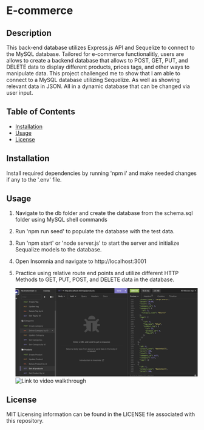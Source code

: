 # E-commerce

## Description

This back-end database utilizes Express.js API and Sequelize to connect to the MySQL database. Tailored for e-commerce functionalitly, users are allows to create a backend database that allows to POST, GET, PUT, and DELETE data to display different products, prices tags, and other ways to manipulate data. This project challenged me to show that I am able to connect to a MySQL database utilizing Sequelize. As well as showing relevant data in JSON. All in a dynamic database that can be changed via user input.

## Table of Contents


- [Installation](#installation)
- [Usage](#usage)
- [License](#license)

## Installation

Install required dependencies by running 'npm i' and make needed changes if any to the '.env' file.

## Usage

1. Navigate to the db folder and create the database from the schema.sql folder using MySQL shell commands
2. Run 'npm run seed' to populate the database with the test data. 
3. Run 'npm start' or 'node server.js' to start the server and initialize Sequalize models to the database. 
4. Open Insomnia and navigate to http://localhost:3001 
5. Practice using relative route end points and utilize different HTTP Methods to GET, PUT, POST, and DELETE data in the database.
    
    ![Screenshot of insomnia functionality](assets/images/Insomnia.png)
    ![Link to video walkthrough](https://drive.google.com/file/d/1HfINr4fsYdQ7SeemGCVrp-Qm_CRttGCp/view)
    



## License

MIT Licensing information can be found in the LICENSE file associated with this repository.

